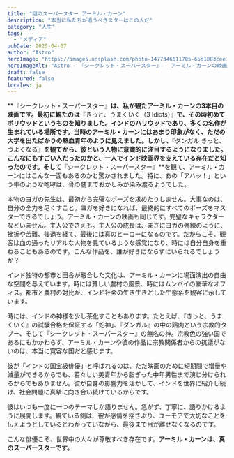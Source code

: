 ```yaml
---
title: "謎のスーパースター アーミル・カーン"
description: "本当に私たちが追うべきスターはこの人だ"
category: "人生"
tags:
  - "メディア"
pubDate: 2025-04-07
author: "Astro"
heroImage: "https://images.unsplash.com/photo-1477346611705-65d1883cee1e"
heroImageAlt: "Astro - 『シークレット・スーパースター』 - アーミル・カーンの映画"
draft: false
featured: false
locales: ja
---
```


**『シークレット・スーパースター』**は、私が観たアーミル・カーンの3本目の映画です。最初に観たのは**『きっと、うまくいく（3 Idiots）』**で、その時初めてボリウッドというものを知りました。インドのハリウッドであり、多くの名作が生まれている場所です。当時のアーミル・カーンにはあまり印象がなく、ただの大学を出たばかりの熱血青年のように見えました。しかし、**『ダンガル きっと、つよくなる』**を観てから、彼という人物に意識的に注目するようになりました。こんなにもすごい人だったのかと、一人でインド映画界を支えている存在だと知ったのです。そして**『シークレット・スーパースター』**を観て、アーミル・カーンにはこんな一面もあるのかと驚かされました。特に、あの「アハッ！」という牛のような咆哮は、骨の髄までおかしみが染み渡るようでした。

本物のヨガの先生は、最初から完璧なポーズを求めたりしません。大事なのは、自分の全力を尽くすこと。ヨガを好きになれば、最終的にすべてのポーズをマスターできるでしょう。アーミル・カーンの映画も同じです。完璧なキャラクターなどいません。主人公でさえも。主人公の成長は、まさにヨガの修練のように、挫折や苦難、後退を経て、最後には真のヒーローになるのです。だからこそ、観客は血の通ったリアルな人物を見ているような感覚になり、時には自分自身を重ねることもあるのです。こんな作品を、誰が好きにならずにいられるでしょうか？

インド独特の都市と田舎が融合した文化は、アーミル・カーンに場面演出の自由な空間を与えています。時には貧しい農村の風景、時にはムンバイの豪華なオフィス。都市と農村の対比が、インド社会の生き生きとした生態系を観客に示しています。

時には、インドの神様を少し茶化すこともあります。たとえば、『きっと、うまくいく』の試験合格を保証する「蛇神」、『ダンガル』の中の鶏肉という宗教的タブー、そして『シークレット・スーパースター』の無名の神。宗教色の強い国であるにもかかわらず、アーミル・カーンや彼の作品に宗教関係者からの抗議がないのは、本当に寛容な国だと感じます。

彼が「インドの国宝級俳優」と呼ばれるのは、ただ映画のために短期間で増量や減量ができるからでも、若々しい美青年から脂ぎった中年男性まで演じ分けられるからでもありません。彼が自身の影響力を活かして、インドを世界に紹介し続け、社会問題に真摯に向き合い続けているからです。

彼はいつも一度に一つのテーマしか語りません。急がず、丁寧に、語りかけるように展開します。観ている側は、彼が感情を揺さぶり、ユーモアで大切なことを伝えようとしているとわかっていながら、最後まで目が離せなくなるのです。

こんな俳優こそ、世界中の人々が尊敬すべき存在です。**アーミル・カーンは、真のスーパースターです。**
